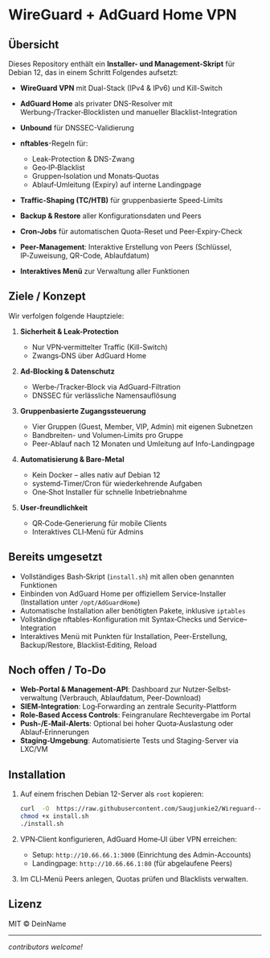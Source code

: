 # WireGuard + AdGuard Home VPN

## Übersicht

Dieses Repository enthält ein **Installer- und Management-Skript** für Debian 12, das in einem Schritt Folgendes aufsetzt:

* **WireGuard VPN** mit Dual-Stack (IPv4 & IPv6) und Kill-Switch
* **AdGuard Home** als privater DNS-Resolver mit Werbung‑/Tracker‑Blocklisten und manueller Blacklist-Integration
* **Unbound** für DNSSEC-Validierung
* **nftables**-Regeln für:

  * Leak-Protection & DNS-Zwang
  * Geo‑IP‑Blacklist
  * Gruppen‑Isolation und Monats‑Quotas
  * Ablauf‑Umleitung (Expiry) auf interne Landingpage
* **Traffic-Shaping (TC/HTB)** für gruppenbasierte Speed-Limits
* **Backup & Restore** aller Konfigurationsdaten und Peers
* **Cron-Jobs** für automatischen Quota-Reset und Peer‑Expiry-Check
* **Peer-Management**: Interaktive Erstellung von Peers (Schlüssel, IP‑Zuweisung, QR-Code, Ablaufdatum)
* **Interaktives Menü** zur Verwaltung aller Funktionen

## Ziele / Konzept

Wir verfolgen folgende Hauptziele:

1. **Sicherheit & Leak-Protection**

   * Nur VPN‑vermittelter Traffic (Kill-Switch)
   * Zwangs‑DNS über AdGuard Home
2. **Ad‑Blocking & Datenschutz**

   * Werbe‑/Tracker‑Block via AdGuard-Filtration
   * DNSSEC für verlässliche Namensauflösung
3. **Gruppenbasierte Zugangssteuerung**

   * Vier Gruppen (Guest, Member, VIP, Admin) mit eigenen Subnetzen
   * Bandbreiten- und Volumen‑Limits pro Gruppe
   * Peer-Ablauf nach 12 Monaten und Umleitung auf Info-Landingpage
4. **Automatisierung & Bare-Metal**

   * Kein Docker – alles nativ auf Debian 12
   * systemd‑Timer/Cron für wiederkehrende Aufgaben
   * One‑Shot Installer für schnelle Inbetriebnahme
5. **User‑freundlichkeit**

   * QR‑Code‑Generierung für mobile Clients
   * Interaktives CLI‑Menü für Admins

## Bereits umgesetzt

* Vollständiges Bash‑Skript (`install.sh`) mit allen oben genannten Funktionen
* Einbinden von AdGuard Home per offiziellem Service-Installer (Installation unter `/opt/AdGuardHome`)
* Automatische Installation aller benötigten Pakete, inklusive `iptables`
* Vollständige nftables-Konfiguration mit Syntax‑Checks und Service–Integration
* Interaktives Menü mit Punkten für Installation, Peer-Erstellung, Backup/Restore, Blacklist‑Editing, Reload

## Noch offen / To‑Do

* **Web‑Portal & Management‑API**: Dashboard zur Nutzer‑Selbst­verwaltung (Verbrauch, Ablaufdatum, Peer-Download)
* **SIEM‑Integration**: Log‑Forwarding an zentrale Security-Plattform
* **Role‑Based Access Controls**: Feingranulare Rechtevergabe im Portal
* **Push-/E‑Mail-Alerts**: Optional bei hoher Quota‑Auslastung oder Ablauf‑Erinnerungen
* **Staging‑Umgebung**: Automatisierte Tests und Staging-Server via LXC/VM

## Installation

1. Auf einem frischen Debian 12-Server als `root` kopieren:

   ```bash
   curl  -O  https://raw.githubusercontent.com/Saugjunkie2/Wireguard---adguard/main/install.sh
   chmod +x install.sh
   ./install.sh
   ```
2. VPN‑Client konfigurieren, AdGuard Home‑UI über VPN erreichen:

   * Setup: `http://10.66.66.1:3000` (Einrichtung des Admin-Accounts)
   * Landingpage: `http://10.66.66.1:80` (für abgelaufene Peers)
3. Im CLI‑Menü Peers anlegen, Quotas prüfen und Blacklists verwalten.

## Lizenz

MIT © DeinName

---

*contributors welcome!*
